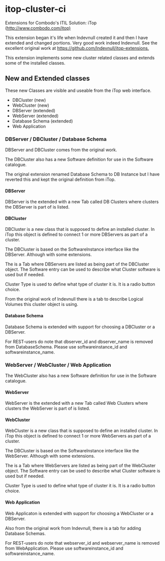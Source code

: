 # itop-cluster-ci

Extensions for Combodo's ITIL Solution:   iTop (<http://www.combodo.com/itop)>

This extension began it's life when lndevnull created it and then I have extended and changed portions. Very good work indeed lndevnull.
See the excellent original work at <https://github.com/lndevnull/itop-extensions.>

This extension implements some new cluster related classes and extends some of the installed classes.

## New and Extended classes

These new Classes are visible and useable from the iTop web interface.

* DBCluster (new)
* WebCluster (new)
* DBServer (extended)
* WebServer (extended)
* Database Schema (extended)
* Web Application

### DBServer / DBCluster / Database Schema

DBServer and DBCluster comes from the original work.

The DBCluster also has a new Software definition for use in the Software catalogue.

The original extension renamed Database Schema to DB Instance but I have reverted this and kept the original definition from iTop.

#### DBServer

DBServer is the extended with a new Tab called DB Clusters where clusters the DBServer is part of is listed.

#### DBCluster

DBCluster is a new class that is supposed to define an installed cluster. In iTop this object is defined to connect 1 or more DBServers as part of a cluster.

The DBCluster is based on the SoftwareInstance interface like the DBServer. Although with some extensions.

The is a Tab where DBServers are listed as being part of the DBCluster object.
The Software entry can be used to describe what Cluster software is used but if needed.

Cluster Type is used to define what type of cluster it is. It is a radio button choice.

From the original work of lndevnull there is a tab to describe Logical Volumes this cluster object is using.

#### Database Schema

Database Schema is extended with support for choosing a DBCluster or a DBServer.

For REST-users do note that dbserver_id and dbserver_name is removed from DatabaseSchema. Please use softwareinstance_id and
softwareinstance_name.

### WebServer / WebCluster / Web Application

The WebCluster also has a new Software definition for use in the Software catalogue.

#### WebServer

WebServer is the extended with a new Tab called Web Clusters where clusters the WebServer is part of is listed.

#### WebCluster

WebCluster is a new class that is supposed to define an installed cluster. In iTop this object is defined to connect 1 or more WebServers as part of a cluster.

The DBCluster is based on the SoftwareInstance interface like the WebServer. Although with some extensions.

The is a Tab where WebServers are listed as being part of the WebCluster object.
The Software entry can be used to describe what Cluster software is used but if needed.

Cluster Type is used to define what type of cluster it is. It is a radio button choice.

#### Web Application

Web Applicaton is extended with support for choosing a WebCluster or a DBServer.

Also from the original work from lndevnull, there is a tab for adding Database Schemas.

For REST-users do note that webserver_id and webserver_name is removed from WebApplication. Please use softwareinstance_id and
softwareinstance_name.
